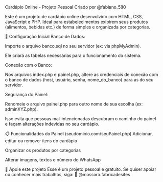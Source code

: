 Cardápio Online - Projeto Pessoal
Criado por @fabiano_580

Este é um projeto de cardápio online desenvolvido com HTML, CSS, JavaScript e PHP.
Ideal para estabelecimentos exibirem seus produtos (alimentos, bebidas etc.) de forma simples e organizada por categorias.

🔧 Configuração Inicial
Banco de Dados:

Importe o arquivo banco.sql no seu servidor (ex: via phpMyAdmin).

Ele criará as tabelas necessárias para o funcionamento do sistema.

Conexão com o Banco:

Nos arquivos index.php e painel.php, altere as credenciais de conexão com o banco de dados (host, usuário, senha, nome_do_banco) para as do seu servidor.

Segurança do Painel:

Renomeie o arquivo painel.php para outro nome de sua escolha (ex: adminXYZ.php).

Isso evita que pessoas mal-intencionadas descubram o caminho do painel e façam alterações indevidas no seu cardápio.

📋 Funcionalidades do Painel (seudominio.com/seuPainel.php)
Adicionar, editar ou remover itens do cardápio

Organizar os produtos por categorias

Alterar imagens, textos e número do WhatsApp

🤝 Apoie este projeto
Esse é um projeto pessoal e gratuito. Se quiser apoiar ou conhecer mais trabalhos, siga:
🔗 @mossoro.fabricadesites

